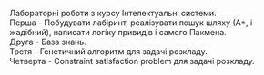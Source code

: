 Лабораторні роботи з курсу Інтелектуальні системи.  
Перша - Побудувати лабіринт, реалізувати пошук шляху (А*, і жадібний), написати логіку привидів і самого Пакмена.  
Друга - База знань.  
Третя - Генетичний алгоритм для задачі розкладу.  
Четверта - Constraint satisfaction problem для задачі розкладу.

